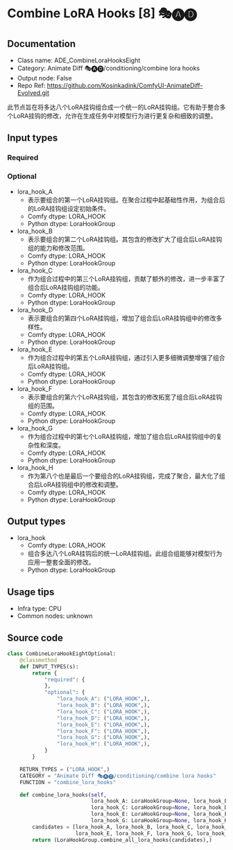 # Combine LoRA Hooks [8] 🎭🅐🅓
## Documentation
- Class name: ADE_CombineLoraHooksEight
- Category: Animate Diff 🎭🅐🅓/conditioning/combine lora hooks
- Output node: False
- Repo Ref: https://github.com/Kosinkadink/ComfyUI-AnimateDiff-Evolved.git

此节点旨在将多达八个LoRA挂钩组合成一个统一的LoRA挂钩组。它有助于整合多个LoRA挂钩的修改，允许在生成任务中对模型行为进行更复杂和细致的调整。

## Input types
### Required
### Optional
- lora_hook_A
    - 表示要组合的第一个LoRA挂钩组。在聚合过程中起基础性作用，为组合后的LoRA挂钩组设定初始条件。
    - Comfy dtype: LORA_HOOK
    - Python dtype: LoraHookGroup
- lora_hook_B
    - 表示要组合的第二个LoRA挂钩组。其包含的修改扩大了组合后LoRA挂钩组的能力和修改范围。
    - Comfy dtype: LORA_HOOK
    - Python dtype: LoraHookGroup
- lora_hook_C
    - 作为组合过程中的第三个LoRA挂钩组，贡献了额外的修改，进一步丰富了组合后LoRA挂钩组的功能。
    - Comfy dtype: LORA_HOOK
    - Python dtype: LoraHookGroup
- lora_hook_D
    - 表示要组合的第四个LoRA挂钩组，增加了组合后LoRA挂钩组中的修改多样性。
    - Comfy dtype: LORA_HOOK
    - Python dtype: LoraHookGroup
- lora_hook_E
    - 作为组合过程中的第五个LoRA挂钩组，通过引入更多细微调整增强了组合后LoRA挂钩组。
    - Comfy dtype: LORA_HOOK
    - Python dtype: LoraHookGroup
- lora_hook_F
    - 表示要组合的第六个LoRA挂钩组，其包含的修改拓宽了组合后LoRA挂钩组的范围。
    - Comfy dtype: LORA_HOOK
    - Python dtype: LoraHookGroup
- lora_hook_G
    - 作为组合过程中的第七个LoRA挂钩组，增加了组合后LoRA挂钩组中的复杂性和深度。
    - Comfy dtype: LORA_HOOK
    - Python dtype: LoraHookGroup
- lora_hook_H
    - 作为第八个也是最后一个要组合的LoRA挂钩组，完成了聚合，最大化了组合后LoRA挂钩组中的修改和调整。
    - Comfy dtype: LORA_HOOK
    - Python dtype: LoraHookGroup

## Output types
- lora_hook
    - Comfy dtype: LORA_HOOK
    - 组合多达八个LoRA挂钩后的统一LoRA挂钩组。此组合组能够对模型行为应用一整套全面的修改。
    - Python dtype: LoraHookGroup

## Usage tips
- Infra type: CPU
- Common nodes: unknown

## Source code
```python
class CombineLoraHookEightOptional:
    @classmethod
    def INPUT_TYPES(s):
        return {
            "required": {
            },
            "optional": {
                "lora_hook_A": ("LORA_HOOK",),
                "lora_hook_B": ("LORA_HOOK",),
                "lora_hook_C": ("LORA_HOOK",),
                "lora_hook_D": ("LORA_HOOK",),
                "lora_hook_E": ("LORA_HOOK",),
                "lora_hook_F": ("LORA_HOOK",),
                "lora_hook_G": ("LORA_HOOK",),
                "lora_hook_H": ("LORA_HOOK",),
            }
        }

    RETURN_TYPES = ("LORA_HOOK",)
    CATEGORY = "Animate Diff 🎭🅐🅓/conditioning/combine lora hooks"
    FUNCTION = "combine_lora_hooks"

    def combine_lora_hooks(self,
                           lora_hook_A: LoraHookGroup=None, lora_hook_B: LoraHookGroup=None,
                           lora_hook_C: LoraHookGroup=None, lora_hook_D: LoraHookGroup=None,
                           lora_hook_E: LoraHookGroup=None, lora_hook_F: LoraHookGroup=None,
                           lora_hook_G: LoraHookGroup=None, lora_hook_H: LoraHookGroup=None):
        candidates = [lora_hook_A, lora_hook_B, lora_hook_C, lora_hook_D,
                      lora_hook_E, lora_hook_F, lora_hook_G, lora_hook_H]
        return (LoraHookGroup.combine_all_lora_hooks(candidates),)